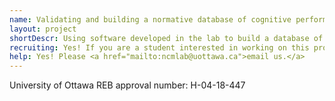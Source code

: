 ```yaml
---
name: Validating and building a normative database of cognitive performance
layout: project
shortDescr: Using software developed in the lab to build a database of validational and normative data
recruiting: Yes! If you are a student interested in working on this project, please <a href="mailto:jsteffen@uottawa.ca">email us.</a>
help: Yes! Please <a href="mailto:ncmlab@uottawa.ca">email us.</a>
---
```



University of Ottawa REB approval number: H-04-18-447